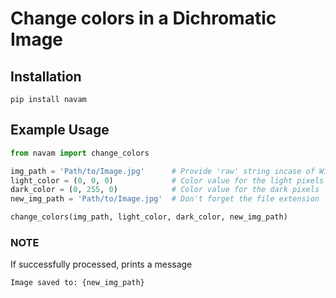 # Change colors in a Dichromatic Image

## Installation

`pip install navam`

## Example Usage

```python
from navam import change_colors

img_path = 'Path/to/Image.jpg'      # Provide 'raw' string incase of Windows Path
light_color = (0, 0, 0)             # Color value for the light pixels
dark_color = (0, 255, 0)            # Color value for the dark pixels
new_img_path = 'Path/to/Image.jpg'  # Don't forget the file extension

change_colors(img_path, light_color, dark_color, new_img_path)
```

### NOTE

If successfully processed, prints a message

`Image saved to: {new_img_path}`